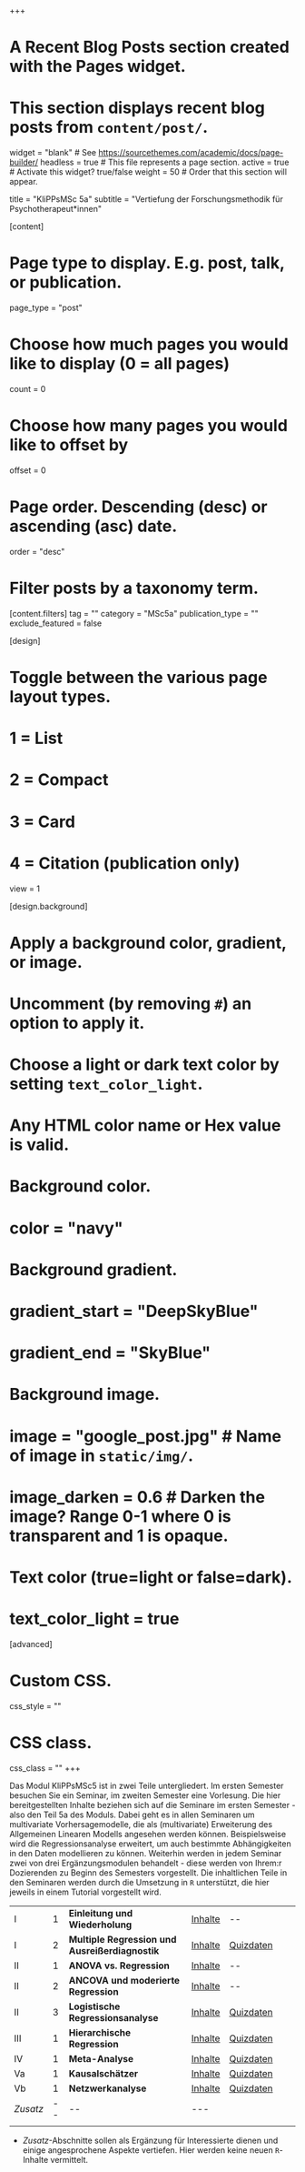 +++
# A Recent Blog Posts section created with the Pages widget.
# This section displays recent blog posts from `content/post/`.

widget = "blank"  # See https://sourcethemes.com/academic/docs/page-builder/
headless = true  # This file represents a page section.
active = true  # Activate this widget? true/false
weight = 50  # Order that this section will appear.

title = "KliPPsMSc 5a"
subtitle = "Vertiefung der Forschungsmethodik für Psychotherapeut*innen"

[content]
  # Page type to display. E.g. post, talk, or publication.
  page_type = "post"

  # Choose how much pages you would like to display (0 = all pages)
  count = 0

  # Choose how many pages you would like to offset by
  offset = 0

  # Page order. Descending (desc) or ascending (asc) date.
  order = "desc"

  # Filter posts by a taxonomy term.
  [content.filters]
    tag = ""
    category = "MSc5a"
    publication_type = ""
    exclude_featured = false

[design]
  # Toggle between the various page layout types.
  #   1 = List
  #   2 = Compact
  #   3 = Card
  #   4 = Citation (publication only)
  view = 1

[design.background]
  # Apply a background color, gradient, or image.
  #   Uncomment (by removing `#`) an option to apply it.
  #   Choose a light or dark text color by setting `text_color_light`.
  #   Any HTML color name or Hex value is valid.

  # Background color.
  # color = "navy"

  # Background gradient.
  # gradient_start = "DeepSkyBlue"
  # gradient_end = "SkyBlue"

  # Background image.
  # image = "google_post.jpg"  # Name of image in `static/img/`.
  # image_darken = 0.6  # Darken the image? Range 0-1 where 0 is transparent and 1 is opaque.

  # Text color (true=light or false=dark).
  # text_color_light = true  

[advanced]
 # Custom CSS.
 css_style = ""

 # CSS class.
 css_class = ""
+++

<a id="PsyMSc5a"></a>
Das Modul KliPPsMSc5 ist in zwei Teile untergliedert. Im ersten Semester besuchen Sie ein Seminar, im zweiten Semester eine Vorlesung. Die hier bereitgestellten Inhalte beziehen sich auf die Seminare im ersten Semester - also den Teil 5a des Moduls. Dabei geht es in allen Seminaren um multivariate Vorhersagemodelle, die als (multivariate) Erweiterung des Allgemeinen Linearen Modells angesehen werden können. Beispielsweise wird die Regressionsanalyse erweitert, um auch bestimmte Abhängigkeiten in den Daten modellieren zu können. Weiterhin werden in jedem Seminar zwei von drei Ergänzungsmodulen behandelt - diese werden von Ihrem:r Dozierenden zu Beginn des Semesters vorgestellt. Die inhaltlichen Teile in den Seminaren werden durch die Umsetzung in `R` unterstützt, die hier jeweils in einem Tutorial vorgestellt wird.

|  |  |  |  | | | |
| --- | --- | --- | --- | --- | --- | --- |
|  I  | 1 | **Einleitung und Wiederholung** | [Inhalte](/post/einleitung-klipps)  | -- |
|  I  | 2 | **Multiple Regression und Ausreißerdiagnostik** | [Inhalte](/post/regression-aussreisser-klipps)  | [Quizdaten](/post/msc5a-daten/#Block1) |
|  II | 1 | **ANOVA vs. Regression** | [Inhalte](/post/anova-vs-regression)  | -- |
|  II | 2 | **ANCOVA und moderierte Regression** | [Inhalte](/post/ancova-und-moderierte-regression)  | -- |
|  II | 3 | **Logistische Regressionsanalyse** | [Inhalte](/post/under-construction)  | [Quizdaten](/post/under-construction) |
| III | 1 | **Hierarchische Regression** | [Inhalte](/post/under-construction)  | [Quizdaten](/post/under-construction) |
| IV  | 1 | **Meta-Analyse** | [Inhalte](/post/under-construction)  | [Quizdaten](/post/under-construction) |
| Va | 1 | **Kausalschätzer** | [Inhalte](/post/under-construction)  | [Quizdaten](/post/under-construction) |
| Vb | 1 | **Netzwerkanalyse** | [Inhalte](/post/under-construction)  | [Quizdaten](/post/under-construction) |
| *Zusatz* | -- | -- | --- |
|  |  |  |  | | | |




* *Zusatz*-Abschnitte sollen als Ergänzung für Interessierte dienen und einige angesprochene Aspekte vertiefen. Hier werden keine neuen `R`-Inhalte vermittelt.
